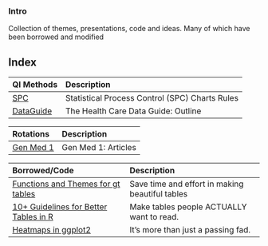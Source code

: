 ### Intro

Collection of themes, presentations, code and ideas. Many of which have been borrowed and modified


## Index

| QI Methods                                                                                                                                        | Description                                                            |
|:-----------------------------------------------------------------------------------------------------------------------------------------------|:-----------------------------------------------------------------------|
| [SPC](https://c-baillie.github.io/rules/)| Statistical Process Control (SPC) Charts Rules                                                      |
|[DataGuide](https://c-baillie.github.io/DataGuide) | The Health Care Data Guide: Outline                                                        | 


| Rotations                                                                                                                                       | Description      |
|:-----------------------------------------------------------------------------------------------------------------------------------------------|:-----------------------------------------------------------------------|
| [Gen Med 1](https://c-baillie.github.io/med1) | Gen Med 1: Articles                                                                            |


| Borrowed/Code                                                                                                                                      | Description                  |      
|:-----------------------------------------------------------------------------------------------------------------------------------------------|:-----------------------------------------------------------------------|
| [Functions and Themes for gt tables](https://themockup.blog/posts/2020-09-26-functions-and-themes-for-gt-tables)                               | Save time and effort in making beautiful tables                        |
| [10+ Guidelines for Better Tables in R](https://themockup.blog/posts/2020-09-04-10-table-rules-in-r)                                           | Make tables people ACTUALLY want to read.                              |
| [Heatmaps in ggplot2](https://themockup.blog/posts/2020-08-28-heatmaps-in-ggplot2)                                                             | It’s more than just a passing fad.                                     |

